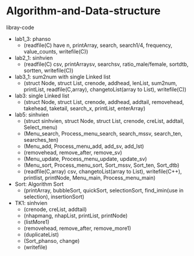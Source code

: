 # Algorithm-and-Data-structure
libray-code
+ lab1_3: phanso 
  + (readfile(C) have n, printArray, search, search1/4, frequency, value_counts, writefile(C)) 
+ lab2_1: sinhvien 
  + (readfile(C) csv, printArraysv, searchsv, ratio_male/female, sortdtb, sortten, writefile(C))
+ lab3_1: sum2num with single Linked list
  + (struct Node, struct List, crenode, addhead, lenList, sum2num, printList, readfile(C,array), changetoList(array to List), writefile(C))
+ lab3: single Linked list
  + (struct Node, struct List, crenode, addhead, addtail, removehead, takehead, taketail, search_x, printList, enterArray)
+ lab5: sinhvien
  + (struct sinhvien, struct Node, struct List, crenode, creList, addtail, Select_menu) 
  + (Menu_search, Process_menu_search, search_mssv, search_ten, searches_ten)
  + (Menu_add, Process_menu_add, add_sv, add_lst)
  + (removehead, remove_after, remove_sv)
  + (Menu_update, Process_menu_update, update_sv)
  + (Menu_sort, Process_menu_sort, Sort_mssv, Sort_ten, Sort_dtb)
  + (readfile(C,array) csv, changetoList(array to List), writefile(C++), printlist, printNode, Menu_main, Process_menu_main)
+ Sort: Algorithm Sort
  + (printArray, bubbleSort, quickSort, selectionSort, find_imin(use in selection), insertionSort)
+ TK1: sinhvien
  + (crenode, creList, addtail)
  + (nhapmang, nhapList, printList, printNode)
  + (listMore1)
  + (removehead, remove_after, remove_more1)
  + (duplicateList)
  + (Sort_phanso, change)
  + (writefile)

